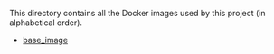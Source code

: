This directory contains all the Docker images used by this project (in alphabetical order).

- [base_image](./base_image/README.md)